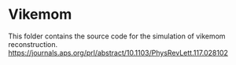 # Vikemom
This folder contains the source code for the simulation of vikemom reconstruction.   
https://journals.aps.org/prl/abstract/10.1103/PhysRevLett.117.028102
